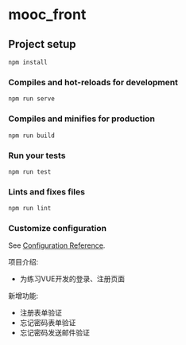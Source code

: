 # mooc_front

## Project setup
```
npm install
```

### Compiles and hot-reloads for development
```
npm run serve
```

### Compiles and minifies for production
```
npm run build
```

### Run your tests
```
npm run test
```

### Lints and fixes files
```
npm run lint
```

### Customize configuration
See [Configuration Reference](https://cli.vuejs.org/config/).

项目介绍:
  - 为练习VUE开发的登录、注册页面

新增功能:
  - 注册表单验证
  - 忘记密码表单验证
  - 忘记密码发送邮件验证
